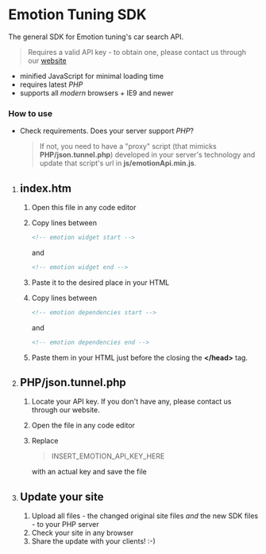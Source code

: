 Emotion Tuning SDK
==================
The general SDK for Emotion tuning's car search API. 
> Requires a valid API key - to obtain one, please contact us through our [website](https://www.emotion-tuning.com)
- minified JavaScript for minimal loading time
- requires latest _PHP_
- supports all _modern_ browsers + IE9 and newer

### How to use
- Check requirements. Does your server support _PHP_? 
  > If not, you need to have a "proxy" script (that mimicks **PHP/json.tunnel.php**) developed in your server's technology and update that script's url in **js/emotionApi.min.js**.
   
1. ## **index.htm**
   1. Open this file in any code editor
   2. Copy lines between

      ```HTML
      <!-- emotion widget start -->
      ```
   
      and
   
      ```HTML
      <!-- emotion widget end -->
      ```
   
   3. Paste it to the desired place in your HTML
   4. Copy lines between

      ```HTML
      <!-- emotion dependencies start -->
      ```
   
      and
   
      ```HTML
      <!-- emotion dependencies end -->
      ```
   
   5. Paste them in your HTML just before the closing the **&lt;/head&gt;** tag.

2. ## PHP/json.tunnel.php
   1. Locate your API key. If you don't have any, please contact us through our website.
   2. Open the file in any code editor
   3. Replace 
      > INSERT_EMOTION_API_KEY_HERE
   
      with an actual key and save the file
   
3. ## Update your site
   1. Upload all files - the changed original site files _and_ the new SDK files - to your PHP server
   2. Check your site in any browser
   3. Share the update with your clients! :-)